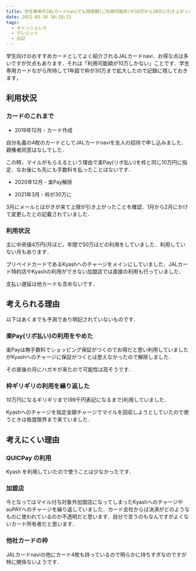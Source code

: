 ```yaml
---
title: 学生専用のJALカードnaviでも限度額(ご利用可能枠)が10万から30万に引き上がった
date: 2021-03-16 16:18:21
tags: 
  - キャッシュレス
  - クレジット
  - 日記
---
```




学生向けのおすすめカードとしてよく紹介されるJALカードnavi．お得な点は多いですが欠点もあります．それは「利用可能額が10万しかない」ことです．学生専用カードながら所持して1年超で枠が30万まで拡大したので記録に残しておきます，

<!-- more -->

## 利用状況

### カードのこれまで

* 2019年12月 - カード作成

自分名義の4枚のカードとしてJALカードnaviを友人の招待で申し込みました．親権者同意はなしでした．

この時，マイルがもらえるという理由で楽Pay(リボ払い)を枠と同じ10万円に指定．なお後にも先にも手数料を払ったことはないです．

* 2020年12月 - 楽Pay解除

* 2021年3月 - 枠が30万に

3月にメールとはがきが来て上限が引き上がったことを確認．1月から2月にかけて変更したとの記載されていました．



### 利用状況

主に中央値4万円/月ほど，年間で50万ほどの利用をしていました．利用していない月もあります．

プリペイドカードであるKyashへのチャージをメインにしていました．JALカード特約店やKyashの利用ができない加盟店では直接の利用も行っていました．

支払い遅延は他カードも含めないです．



## 考えられる理由

以下はあくまでも予測であり明記されていないものです．

### 楽Pay(リボ払い)の利用をやめた

楽Payは無手数料でショッピング保証がつくのでお得だと思い利用していましたがKyashへのチャージに保証がつくとは思えなかったので解除しました．

その直後の月にハガキが来たので可能性は高そうです．



### 枠ギリギリの利用を繰り返した

10万円になるギリギリまで(99千円表記になるまで)利用していました．

Kyashへのチャージを指定金額チャージでマイルを回収しようとしていたので使うときは毎度限界まで来ていました．



## 考えにくい理由

### QUICPay の利用

Kyash を利用していたので使うことは少なかったです．

### 加盟店

今となってはマイル付与対象外加盟店になってしまったKyashへのチャージやauPAYへのチャージを繰り返していました．カード会社からは決済がどのようなものに使われているのか不透明だと思います．自分で言うのもなんですがよくないカード所有者だと思います．

### 他社カードの枠

JALカードnaviの他にカード4枚も持っているので明らかに持ちすぎなのですが特に関係ないようです．

